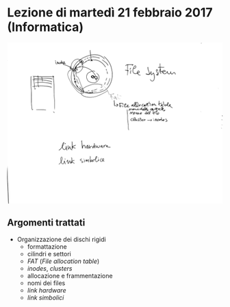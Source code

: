 # Lezione di martedì 21 febbraio 2017 (Informatica)

![whiteboard](./P_20170221.jpg)

## Argomenti trattati

* Organizzazione dei dischi rigidi
  * formattazione
  * cilindri e settori
  * *FAT* (*File allocation table*)
  * *inodes*, *clusters*
  * allocazione e frammentazione
  * nomi dei files
  * *link hardware*
  * *link simbolici*
